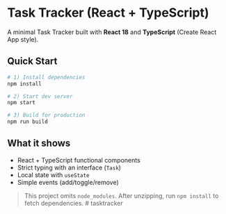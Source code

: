 # Task Tracker (React + TypeScript)

A minimal Task Tracker built with **React 18** and **TypeScript** (Create React App style).

## Quick Start

```bash
# 1) Install dependencies
npm install

# 2) Start dev server
npm start

# 3) Build for production
npm run build
```

## What it shows

- React + TypeScript functional components
- Strict typing with an interface (`Task`)
- Local state with `useState`
- Simple events (add/toggle/remove)

> This project omits `node_modules`. After unzipping, run `npm install` to fetch dependencies.
#   t a s k t r a c k e r  
 